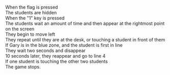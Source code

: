 <br>When the flag is pressed
  <br>The students are hidden
<br>When the "1" key is pressed
  <br>The students wait an amount of time and then appear at the rightmost point on the screen
  <br>They begin to move left
  <br>They repeat until they are at the desk, or touching a student in front of them
  <br>If Gary is in the blue zone, and the student is first in line
    <br>They wait two seconds and disappear
    <br>10 seconds later, they reappear and go to line 4
  <br>If one student is touching the other two students 
    <br>The game stops.

